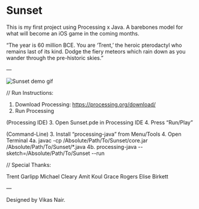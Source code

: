 # Sunset

This is my first project using Processing x Java. A barebones model for what will become an iOS game in the coming months.

“The year is 60 million BCE. You are ‘Trent,’ the heroic pterodactyl who remains last of its kind. Dodge the fiery meteors which rain down as you wander through the pre-historic skies.”

—

![Sunset demo gif](https://d3vv6lp55qjaqc.cloudfront.net/items/0u2Q03113b0C453I2O1P/ezgif.com-resize.gif)

// Run Instructions:

1. Download Processing: https://processing.org/download/
2. Run Processing

(Processing IDE)
3. Open Sunset.pde in Processing IDE
4. Press “Run/Play”

(Command-Line)
3. Install “processing-java” from Menu/Tools
4. Open Terminal
	4a. javac -cp /Absolute/Path/To/Sunset/core.jar /Absolute/Path/To/Sunset/*.java
	4b. processing-java --sketch=/Absolute/Path/To/Sunset --run

// Special Thanks:

Trent Garlipp
Michael Cleary
Amit Koul
Grace Rogers
Elise Birkett

—

Designed by Vikas Nair.
